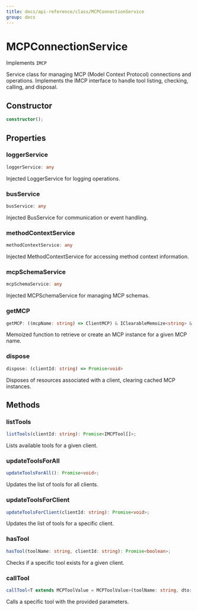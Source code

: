 ```yaml
---
title: docs/api-reference/class/MCPConnectionService
group: docs
---
```


# MCPConnectionService

Implements `IMCP`

Service class for managing MCP (Model Context Protocol) connections and operations.
Implements the IMCP interface to handle tool listing, checking, calling, and disposal.

## Constructor

```ts
constructor();
```

## Properties

### loggerService

```ts
loggerService: any
```

Injected LoggerService for logging operations.

### busService

```ts
busService: any
```

Injected BusService for communication or event handling.

### methodContextService

```ts
methodContextService: any
```

Injected MethodContextService for accessing method context information.

### mcpSchemaService

```ts
mcpSchemaService: any
```

Injected MCPSchemaService for managing MCP schemas.

### getMCP

```ts
getMCP: ((mcpName: string) => ClientMCP) & IClearableMemoize<string> & IControlMemoize<string, ClientMCP>
```

Memoized function to retrieve or create an MCP instance for a given MCP name.

### dispose

```ts
dispose: (clientId: string) => Promise<void>
```

Disposes of resources associated with a client, clearing cached MCP instances.

## Methods

### listTools

```ts
listTools(clientId: string): Promise<IMCPTool[]>;
```

Lists available tools for a given client.

### updateToolsForAll

```ts
updateToolsForAll(): Promise<void>;
```

Updates the list of tools for all clients.

### updateToolsForClient

```ts
updateToolsForClient(clientId: string): Promise<void>;
```

Updates the list of tools for a specific client.

### hasTool

```ts
hasTool(toolName: string, clientId: string): Promise<boolean>;
```

Checks if a specific tool exists for a given client.

### callTool

```ts
callTool<T extends MCPToolValue = MCPToolValue>(toolName: string, dto: IMCPToolCallDto<T>): Promise<MCPToolOutput>;
```

Calls a specific tool with the provided parameters.

